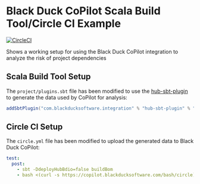 # Black Duck CoPilot Scala Build Tool/Circle CI Example

[![CircleCI](https://img.shields.io/circleci/project/github/BlackDuckCoPilot/example-sbt-circle/master.svg)](https://circleci.com/gh/BlackDuckCoPilot/example-sbt-circle)

Shows a working setup for using the Black Duck CoPilot integration to analyze the risk of project dependencies

## Scala Build Tool Setup
The `project/plugins.sbt` file has been modified to use the [hub-sbt-plugin](https://github.com/blackducksoftware/hub-sbt-plugin) to generate the data used by CoPilot for analysis:

```scala
addSbtPlugin("com.blackducksoftware.integration" % "hub-sbt-plugin" % "1.1.0")
```

## Circle CI Setup

The `circle.yml` file has been modified to upload the generated data to Black Duck CoPilot:

```yaml
test:
  post:
    - sbt -DdeployHubBdio=false buildBom
    - bash <(curl -s https://copilot.blackducksoftware.com/bash/circle) ./target/blackduck/*_bdio.jsonld
```

